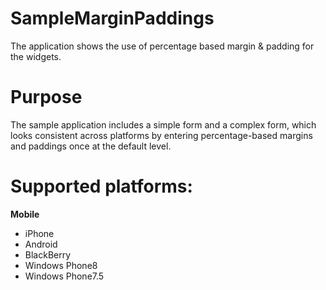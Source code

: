 SampleMarginPaddings
====================

The application shows the use of percentage based margin &amp; padding for the widgets.

# Purpose
The sample application includes a simple form and a complex form, which looks consistent across platforms by entering percentage-based margins and paddings once at the default level.

# Supported platforms:
**Mobile**
 * iPhone
 * Android
 * BlackBerry
 * Windows Phone8
 * Windows Phone7.5
 
